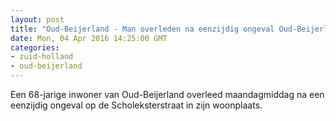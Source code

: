 ```yaml
---
layout: post
title: "Oud-Beijerland - Man overleden na eenzijdig ongeval Oud-Beijerland"
date: Mon, 04 Apr 2016 14:25:00 GMT
categories: 
- zuid-holland 
- oud-beijerland 
---
```


Een 68-jarige inwoner van Oud-Beijerland overleed maandagmiddag na een eenzijdig ongeval op de Scholeksterstraat in zijn woonplaats.

